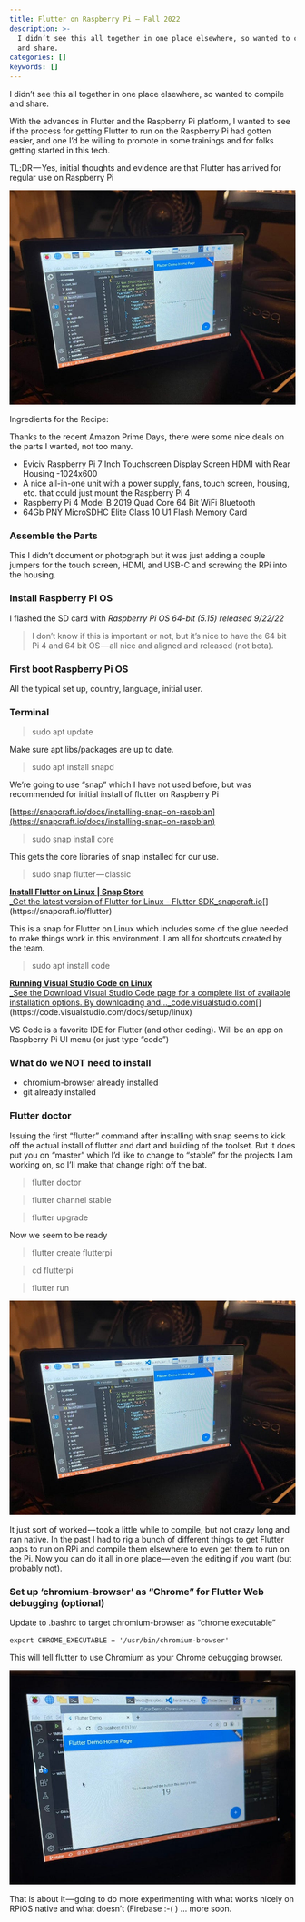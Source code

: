 ```yaml
---
title: Flutter on Raspberry Pi — Fall 2022
description: >-
  I didn’t see this all together in one place elsewhere, so wanted to compile
  and share.
categories: []
keywords: []
---
```


I didn’t see this all together in one place elsewhere, so wanted to compile and share.

With the advances in Flutter and the Raspberry Pi platform, I wanted to see if the process for getting Flutter to run on the Raspberry Pi had gotten easier, and one I’d be willing to promote in some trainings and for folks getting started in this tech.

TL;DR — Yes, initial thoughts and evidence are that Flutter has arrived for regular use on Raspberry Pi

![Image](/assets/images/0__dGPZ37j91lVBS1pf.jpg)

Ingredients for the Recipe:

Thanks to the recent Amazon Prime Days, there were some nice deals on the parts I wanted, not too many.

*   Eviciv Raspberry Pi 7 Inch Touchscreen Display Screen HDMI with Rear Housing -1024x600
*   A nice all-in-one unit with a power supply, fans, touch screen, housing, etc. that could just mount the Raspberry Pi 4
*   Raspberry Pi 4 Model B 2019 Quad Core 64 Bit WiFi Bluetooth
*   64Gb PNY MicroSDHC Elite Class 10 U1 Flash Memory Card

### Assemble the Parts

This I didn’t document or photograph but it was just adding a couple jumpers for the touch screen, HDMI, and USB-C and screwing the RPi into the housing.

### Install Raspberry Pi OS

I flashed the SD card with _Raspberry Pi OS 64-bit (5.15) released 9/22/22_

> I don’t know if this is important or not, but it’s nice to have the 64 bit Pi 4 and 64 bit OS — all nice and aligned and released (not beta).

### First boot Raspberry Pi OS

All the typical set up, country, language, initial user.

### Terminal

> sudo apt update

Make sure apt libs/packages are up to date.

> sudo apt install snapd

We’re going to use “snap” which I have not used before, but was recommended for initial install of flutter on Raspberry Pi

[https://snapcraft.io/docs/installing-snap-on-raspbian](https://snapcraft.io/docs/installing-snap-on-raspbian)

> sudo snap install core

This gets the core libraries of snap installed for our use.

> sudo snap flutter — classic

[**Install Flutter on Linux | Snap Store**  
_Get the latest version of Flutter for Linux - Flutter SDK_snapcraft.io](https://snapcraft.io/flutter "https://snapcraft.io/flutter")[](https://snapcraft.io/flutter)

This is a snap for Flutter on Linux which includes some of the glue needed to make things work in this environment. I am all for shortcuts created by the team.

> sudo apt install code

[**Running Visual Studio Code on Linux**  
_See the Download Visual Studio Code page for a complete list of available installation options. By downloading and…_code.visualstudio.com](https://code.visualstudio.com/docs/setup/linux "https://code.visualstudio.com/docs/setup/linux")[](https://code.visualstudio.com/docs/setup/linux)

VS Code is a favorite IDE for Flutter (and other coding). Will be an app on Raspberry Pi UI menu (or just type “code”)

### What do we NOT need to install

*   chromium-browser already installed
*   git already installed

### Flutter doctor

Issuing the first “flutter” command after installing with snap seems to kick off the actual install of flutter and dart and building of the toolset. But it does put you on “master” which I’d like to change to “stable” for the projects I am working on, so I’ll make that change right off the bat.

> flutter doctor

> flutter channel stable

> flutter upgrade

Now we seem to be ready

> flutter create flutterpi

> cd flutterpi

> flutter run

![Image](/assets/images/0__YHNLqvOlNYSFMMiQ.jpg)

It just sort of worked — took a little while to compile, but not crazy long and ran native. In the past I had to rig a bunch of different things to get Flutter apps to run on RPi and compile them elsewhere to even get them to run on the Pi. Now you can do it all in one place — even the editing if you want (but probably not).

### Set up ‘chromium-browser’ as “Chrome” for Flutter Web debugging (optional)

Update to .bashrc to target chromium-browser as “chrome executable”

```
export CHROME_EXECUTABLE = '/usr/bin/chromium-browser'
```

This will tell flutter to use Chromium as your Chrome debugging browser.

![Image](/assets/images/0__GXzczPcBgZp2PHaQ.jpg)

That is about it — going to do more experimenting with what works nicely on RPiOS native and what doesn’t (Firebase :-( ) … more soon.